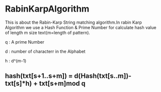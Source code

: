 # RabinKarpAlgorithm
  This is about the Rabin-Karp String matching algorithm.In rabin Karp Algorithm we use a Hash Function & Prime Number for calculate hash value of length m size text(m=length of pattern).
  
  q : A prime Number
  
  d : number of characterr in the Alphabet
  
  h : d^(m-1)
  
 ## hash(txt[s+1..s+m]) = d(Hash(txt[s..m])-txt[s]*h) + txt[s+m]mod q
